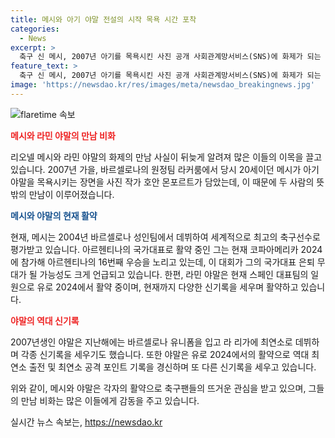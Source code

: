 ```yaml
---
title: 메시와 아기 야말 전설의 시작 목욕 시간 포착
categories:
  - News
excerpt: >
  축구 신 메시, 2007년 아기를 목욕시킨 사진 공개 사회관계망서비스(SNS)에 화제가 되는 사실이 알려졌다. 17년 전 사진 작가 호안 몬포르트가 바르셀로나 라커룸에서 메시가 아기를 씻기는 장면을 촬영한 사진이다. 몬포르트 작가는 이런 놀라운 상황에 있었다는 건 매우 흥분되는 일이라며 솔직히 말해서 매우 기분이 좋다고 말했다. 또한, 메시와 함께 영화가 된 야말은 현재 스페인 대표팀의 주목받는 선수로 유로 2024에서 활약 중이다.
feature_text: >
  축구 신 메시, 2007년 아기를 목욕시킨 사진 공개 사회관계망서비스(SNS)에 화제가 되는 사실이 알려졌다. 17년 전 사진 작가 호안 몬포르트가 바르셀로나 라커룸에서 메시가 아기를 씻기는 장면을 촬영한 사진이다. 몬포르트 작가는 이런 놀라운 상황에 있었다는 건 매우 흥분되는 일이라며 솔직히 말해서 매우 기분이 좋다고 말했다. 또한, 메시와 함께 영화가 된 야말은 현재 스페인 대표팀의 주목받는 선수로 유로 2024에서 활약 중이다.
image: 'https://newsdao.kr/res/images/meta/newsdao_breakingnews.jpg'
---
```


<p><img src="https://newsdao.kr/res/images/meta/newsdao_breakingnews.jpg" alt="flaretime 속보" /></p>

<p><b><span style="color: #ee2323;">메시와 라민 야말의 만남 비화</span></b></p>

<p>리오넬 메시와 라민 야말의 화제의 만남 사실이 뒤늦게 알려져 많은 이들의 이목을 끌고 있습니다. 2007년 가을, 바르셀로나의 원정팀 라커룸에서 당시 20세이던 메시가 아기 야말을 목욕시키는 장면을 사진 작가 호안 몬포르트가 담았는데, 이 때문에 두 사람의 뜻밖의 만남이 이루어졌습니다.</p>

<p><b><span style="color: #1a5490;">메시와 야말의 현재 활약</span></b></p>

<p>현재, 메시는 2004년 바르셀로나 성인팀에서 데뷔하여 세계적으로 최고의 축구선수로 평가받고 있습니다. 아르헨티나의 국가대표로 활약 중인 그는 현재 코파아메리카 2024에 참가해 아르헨티나의 16번째 우승을 노리고 있는데, 이 대회가 그의 국가대표 은퇴 무대가 될 가능성도 크게 언급되고 있습니다. 한편, 라민 야말은 현재 스페인 대표팀의 일원으로 유로 2024에서 활약 중이며, 현재까지 다양한 신기록을 세우며 활약하고 있습니다.</p>

<p><b><span style="color: #ee2323;">야말의 역대 신기록</span></b></p>

<p>2007년생인 야말은 지난해에는 바르셀로나 유니폼을 입고 라 리가에 최연소로 데뷔하며 각종 신기록을 세우기도 했습니다. 또한 야말은 유로 2024에서의 활약으로 역대 최연소 출전 및 최연소 공격 포인트 기록을 경신하며 또 다른 신기록을 세우고 있습니다.</p>

<p>위와 같이, 메시와 야말은 각자의 활약으로 축구팬들의 뜨거운 관심을 받고 있으며, 그들의 만남 비화는 많은 이들에게 감동을 주고 있습니다.</p>
실시간 뉴스 속보는, <a href="https://newsdao.kr" rel="dofollow">https://newsdao.kr</a>


